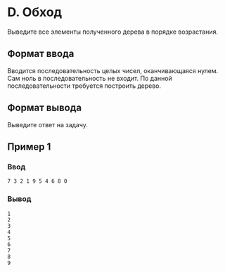 # D. Обход

Выведите все элементы полученного дерева в порядке возрастания.

## Формат ввода

Вводится последовательность целых чисел, оканчивающаяся нулем. Сам ноль в последовательность не входит. По данной
последовательности требуется построить дерево.

## Формат вывода

Выведите ответ на задачу.

## Пример 1

### Ввод

    7 3 2 1 9 5 4 6 8 0

### Вывод

    1
    2
    3
    4
    5
    6
    7
    8
    9


